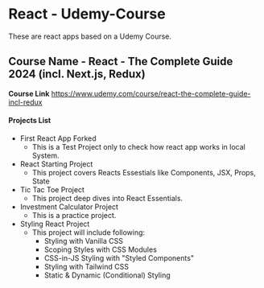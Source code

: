 # React - Udemy-Course
These are react apps based on a Udemy Course.

<h2>Course Name - React - The Complete Guide 2024 (incl. Next.js, Redux)</h2>

<b>Course Link</b>
https://www.udemy.com/course/react-the-complete-guide-incl-redux

<h4>Projects List</h4>
<ul>
  <li>First React App Forked
    <ul>
      <li>This is a Test Project only to check how react app works in local System.</li>
    </ul>
  </li>
  <li>React Starting Project
    <ul>
      <li>This project covers Reacts Essestials like Components, JSX, Props, State</li>
    </ul>
  </li>
  <li>Tic Tac Toe Project
    <ul>
      <li>This project deep dives into React Essentials.</li>
    </ul>
  </li>
  <li>Investment Calculator Project
    <ul>
      <li>This is a practice project.</li>
    </ul>
  </li>
  <li>Styling React Project
    <ul>
      <li>This project will include following:
        <ul>
          <li>Styling with Vanilla CSS</li>
          <li>Scoping Styles with CSS Modules</li>
          <li>CSS-in-JS Styling with "Styled Components"</li>
          <li>Styling with Tailwind CSS</li>
          <li>Static & Dynamic (Conditional) Styling</li>
        </ul>
      </li>
    </ul>
  </li>
</ul>

